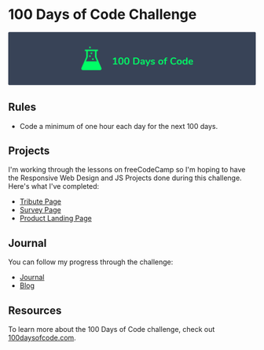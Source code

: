 # 100 Days of Code Challenge

![logo](logo.png)

## Rules

* Code a minimum of one hour each day for the next 100 days.

## Projects
I'm working through the lessons on freeCodeCamp so I'm hoping to have the Responsive Web Design and JS Projects done during this challenge. 
Here's what I've completed: 

* [Tribute Page](https://codepen.io/aprilblossoms/full/KKgZzNN)
* [Survey Page](https://codepen.io/aprilblossoms/full/BaLORmw)
* [Product Landing Page](https://codepen.io/aprilblossoms/full/rNMQWeJ)

## Journal

You can follow my progress through the challenge: 

* [Journal](https://github.com/AprilBlossoms/100-Days/blob/master/journal/round-1-log.md)
* [Blog](https://aprilmayblossoms.tumblr.com/100Days)

## Resources

To learn more about the 100 Days of Code challenge, check out [100daysofcode.com](https://www.100daysofcode.com).
